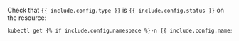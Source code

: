 Check that `{{ include.config.type }}` is `{{ include.config.status }}` on the resource:

```bash
kubectl get {% if include.config.namespace %}-n {{ include.config.namespace }} {% endif %}{{ include.config.kind }} {{ include.config.name }} -o=jsonpath='{.status.conditions[?(@.type=="{{ include.config.type }}")]}'
```